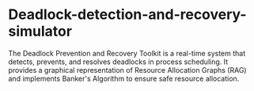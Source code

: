 # Deadlock-detection-and-recovery-simulator
The Deadlock Prevention and Recovery Toolkit is a real-time system that detects, prevents, and resolves deadlocks in process scheduling. It provides a graphical representation of Resource Allocation Graphs (RAG) and implements Banker's Algorithm to ensure safe resource allocation.
